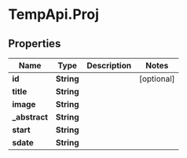 # TempApi.Proj

## Properties

Name | Type | Description | Notes
------------ | ------------- | ------------- | -------------
**id** | **String** |  | [optional] 
**title** | **String** |  | 
**image** | **String** |  | 
**_abstract** | **String** |  | 
**start** | **String** |  | 
**sdate** | **String** |  | 


